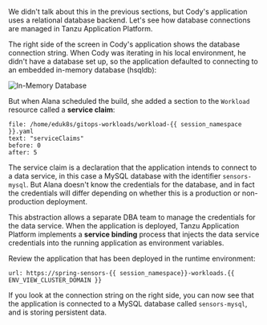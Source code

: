 We didn't talk about this in the previous sections, but Cody's application uses a relational database backend. Let's see how database connections are managed in Tanzu Application Platform.

The right side of the screen in Cody's application shows the database connection string. When Cody was iterating in his local environment, he didn't have a database set up, so the application defaulted to connecting to an embedded in-memory database (hsqldb):

![In-Memory Database](images/hsqldb.png)

But when Alana scheduled the build, she added a section to the `Workload` resource called a **service claim**:

```editor:select-matching-text
file: /home/eduk8s/gitops-workloads/workload-{{ session_namespace }}.yaml
text: "serviceClaims"
before: 0
after: 5
```

The service claim is a declaration that the application intends to connect to a data service, in this case a MySQL database with the identifier `sensors-mysql`. But Alana doesn't know the credentials for the database, and in fact the credentials will differ depending on whether this is a production or non-production deployment.

This abstraction allows a separate DBA team to manage the credentials for the data service. When the application is deployed, Tanzu Application Platform implements a **service binding** process that injects the data service credentials into the running application as environment variables.

Review the application that has been deployed in the runtime environment:

```dashboard:open-url
url: https://spring-sensors-{{ session_namespace}}-workloads.{{ ENV_VIEW_CLUSTER_DOMAIN }}
```

If you look at the connection string on the right side, you can now see that the application is connected to a MySQL database called `sensors-mysql`, and is storing persistent data.
